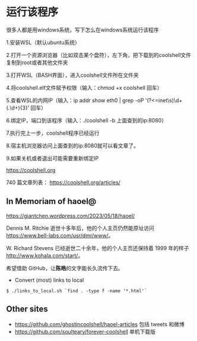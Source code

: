 # 运行该程序

很多人都是用windows系统，写下怎么在windows系统运行该程序

1.安装WSL（默认ubuntu系统）

2.打开一个资源浏览器（比如双击某个盘符），左下角，把下载到的coolshell文件复制到root或者其他文件夹

3.打开WSL（BASH界面），进入coolshell文件所在文件夹

4.将coolshell.elf文件赋予权限（输入：chmod +x coolshell 回车）

5.查看WSL的内网IP（输入：ip addr show eth0 | grep -oP '(?<=inet\s)\d+(\.\d+){3}' 回车）

6.绑定IP，端口到该程序（输入：./coolshell -b 上面查到的ip:8080）

7.执行完上一步，coolshell程序已经运行

8.宿主机浏览器访问上面查到的ip:8080就可以看文章了。

9.如果关机或者退出可能需要重新绑定IP



<https://coolshell.org>

740 篇文章列表： https://coolshell.org/articles/

## In Memoriam of haoel@

https://giantchen.wordpress.com/2023/05/18/haoel/

Dennis M. Ritchie 逝世十多年后，他的个人主页仍然能原址访问 <https://www.bell-labs.com/usr/dmr/www/>。

W. Richard Stevens 已经逝世二十余年，他的个人主页还保持着 1999 年的样子 <http://www.kohala.com/start/>。

希望借助 GitHub，让**陈皓**的文字能长久流传下去。

* Convert (most) links to local

```shell
$ ./links_to_local.sh `find . -type f -name '*.html'`
```

## Other sites

* <https://github.com/ghostincoolshell/haoel-articles> 包括 tweets 和微博
* <https://github.com/soulteary/forever-coolshell> 单机下载版

